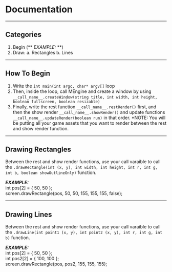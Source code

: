 # Documentation
______________________________________________
## Categories
1. Begin (** *EXAMPLE:* **)
2. Draw:
   a. Rectangles
   b. Lines
______________________________________________
## How To Begin
1. Write the `int main(int argc, char* argv[]` loop
2. Then, inside the loop, call MEngine and create a window by using `__call_name__.createWindow(string title, int width, int height, boolean fullscreen, boolean resizable)`
3. Finally, write the rest function `__call_name__.restRender()` first, and then the show render `__call_name__.showRender()` and update functions `__call_name__.updateRender(boolean run)` in that order. *NOTE: You will be putting all your game assets that you want to render between the rest and show render function.
______________________________________________
## Drawing Rectangles
Between the rest and show render functions, use your call varaible to call the `.drawRectangle(int (x, y), int width, int height, int r, int g, int b, boolean showOutlineOnly)` function.

***EXAMPLE:*** <br />
int pos[2] = { 50, 50 }; <br />
screen.drawRectangle(pos, 50, 50, 155, 155, 155, false);
______________________________________________
## Drawing Lines
Between the rest and show render functions, use your call varaible to call the `.drawLine(int point1 (x, y), int point2 (x, y), int r, int g, int b)` function.

***EXAMPLE:*** <br />
int pos[2] = { 50, 50 }; <br />
int pos2[2] = { 100, 100 }; <br />
screen.drawRectangle(pos, pos2, 155, 155, 155);
